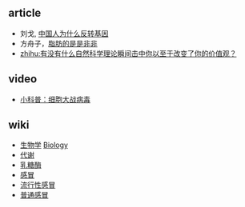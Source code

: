 ## article
- 刘戈,  [中国人为什么反转基因](http://www.agrogene.cn/info-1651.shtml)
- 方舟子，[脂肪的是是非非](http://www.scipark.net/archives/21882)
- [zhihu:有没有什么自然科学理论瞬间击中你以至于改变了你的价值观？](http://www.zhihu.com/question/27341806/answer/37210794)

## video
- [小科普：细胞大战病毒](http://v.youku.com/v_show/id_XNzA2NzM3NTcy.html)

## wiki
- [生物学](http://zh.wikipedia.org/wiki/%E7%94%9F%E7%89%A9%E5%AD%A6) [Biology](http://en.wikipedia.org/wiki/Biology)
- [代谢](http://zh.wikipedia.org/wiki/%E6%96%B0%E9%99%B3%E4%BB%A3%E8%AC%9D)
- [乳糖酶](https://zh.wikipedia.org/zh-cn/%E4%B9%B3%E7%B3%96%E9%85%B6)
- [感冒](http://zh.wikipedia.org/wiki/%E6%84%9F%E5%86%92)
- [流行性感冒](https://zh.wikipedia.org/wiki/%E6%B5%81%E8%A1%8C%E6%80%A7%E6%84%9F%E5%86%92)
- [普通感冒](https://zh.wikipedia.org/wiki/%E6%99%AE%E9%80%9A%E6%84%9F%E5%86%92)